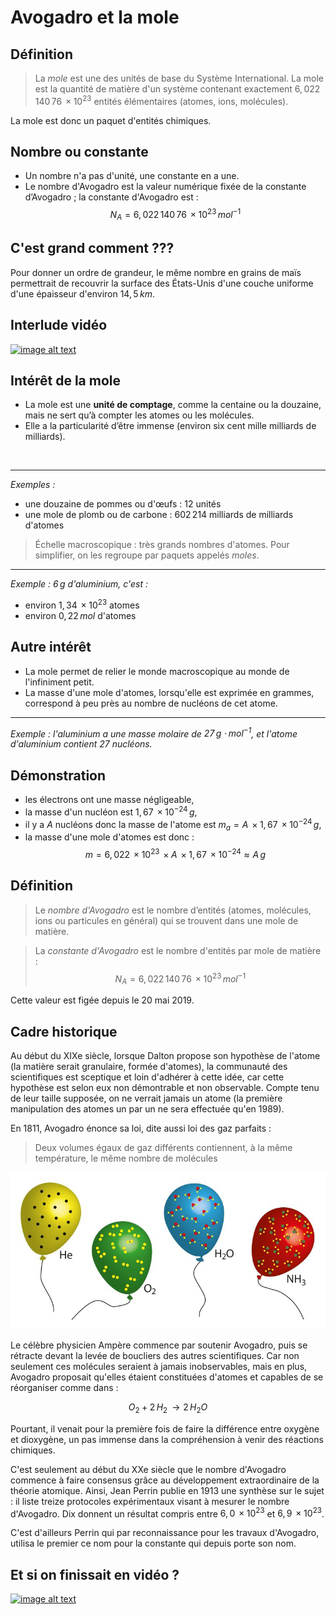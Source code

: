 <!-- .slide: data-background-image="./assets/avogadro.png" data-background-opacity=".5" data-background-size="contain" -->
# Avogadro et la mole 




## Définition 

> La *mole* est une des unités de base du Système International. La mole est la quantité de matière d'un système contenant exactement $6,022\,140\,76 \,\times 10^{23}$ entités élémentaires (atomes, ions, molécules).

La mole est donc un paquet d'entités chimiques.


## Nombre ou constante

- Un nombre n'a pas d'unité, une constante en a une. <!-- .element: class="fragment" data-fragment-index="1" -->
- Le nombre d'Avogadro est la valeur numérique fixée de la constante d’Avogadro ; la constante d'Avogadro est : $$N_A = 6,022\,140\,76 \,\times 10^{23}\,mol^{−1}$$  <!-- .element: class="fragment" data-fragment-index="2" -->


## C'est grand comment ???

Pour donner un ordre de grandeur, le même nombre en grains de maïs permettrait de recouvrir la surface des États-Unis d'une couche uniforme d'une épaisseur d'environ $14,5\,km$.



## Interlude vidéo

[![image alt text](https://img.youtube.com/vi/SxepZ2ejaio/0.jpg)](https://www.youtube.com/watch?v=SxepZ2ejaio&t=11s)



## Intérêt de la mole

* La mole est une **unité de comptage**, comme la centaine ou la douzaine, mais ne sert qu’à compter les atomes ou les molécules.
* Elle a la particularité d’être immense (environ six cent mille milliards de milliards).

<br/>

---

*Exemples :*
* une douzaine de pommes ou d'œufs : $12$ unités
* une mole de plomb ou de carbone :  $602\,214$ milliards de milliards d'atomes


> &Eacute;chelle macroscopique : très grands nombres d'atomes. Pour simplifier, on les regroupe par paquets appelés *moles*.

---

*Exemple : $6\,g$ d'aluminium, c'est :*
* environ $1,34\,\times 10^{23}$ atomes
* environ $0,22\,mol$ d'atomes


## Autre intérêt

* La mole permet de relier le monde macroscopique au monde de l'infiniment petit. 
* La masse d'une mole d'atomes, lorsqu'elle est exprimée en grammes, correspond à peu près au nombre de nucléons de cet atome.

---

*Exemple : l'aluminium a une masse molaire de $27\,g\cdot mol^{-1}$, et l'atome d'aluminium contient $27$ nucléons.*


## Démonstration

- les électrons ont une masse négligeable, <!-- .element: class="fragment" data-fragment-index="1" -->
- la masse d'un nucléon est $1,67\,\times 10^{-24}\,g$, <!-- .element: class="fragment" data-fragment-index="2" -->
- il y a $A$ nucléons donc la masse de l'atome est $m_a=A\,\times 1,67\,\times 10^{-24}\,g$, <!-- .element: class="fragment" data-fragment-index="3" -->
- la masse d'une mole d'atomes est donc :$$m=6,022\,\times 10^{23}\,\times A\,\times 1,67\,\times 10^{-24} \approx A\,g$$ <!-- .element: class="fragment" data-fragment-index="4" -->



## Définition

> Le *nombre d'Avogadro* est le nombre d’entités (atomes, molécules, ions ou particules en général) qui se trouvent dans une mole de matière.

>  La *constante d'Avogadro* est le nombre d'entités par mole de matière : $$N_A=6,022\,140\,76\, \times 10^{23}\,mol^{-1}$$

Cette valeur est figée depuis le 20 mai 2019.



## Cadre historique

Au début du XIXe siècle, lorsque Dalton propose son hypothèse de l'atome (la matière serait granulaire, formée d'atomes), la communauté des scientifiques 
est sceptique et loin d'adhérer à cette idée, car cette hypothèse est selon eux non démontrable et non observable. Compte tenu de leur taille supposée, on ne verrait jamais un atome (la première manipulation des atomes un par un ne sera effectuée qu'en 1989).


En 1811, Avogadro énonce sa loi, dite aussi loi des gaz parfaits : 

> Deux volumes égaux de gaz différents contiennent, à la même température, le même nombre de molécules

![image](./assets/ballons.jpg)


Le célèbre physicien Ampère commence par soutenir Avogadro, puis se rétracte devant la levée de boucliers des autres scientifiques. Car non seulement ces molécules 
seraient à jamais inobservables, mais en plus, Avogadro proposait qu'elles étaient constituées d'atomes et capables de se réorganiser comme dans :

$$O_2+2\,H_2 \,\longrightarrow 2\,H_2O$$

Pourtant, il venait pour la première fois de faire la différence entre oxygène et dioxygène, un pas immense dans la compréhension à venir des réactions chimiques.


C'est seulement au début du XXe siècle que le nombre d'Avogadro commence à faire consensus grâce au développement extraordinaire de la théorie atomique. 
Ainsi, Jean Perrin publie en 1913 une synthèse sur le sujet : il liste treize protocoles expérimentaux visant à mesurer le nombre d'Avogadro. Dix donnent 
un résultat compris entre $6,0 \,\times 10^{23}$ et $6,9 \,\times 10^{23}$.

C'est d'ailleurs Perrin qui par reconnaissance pour les travaux d'Avogadro, utilisa le premier ce nom pour la constante qui depuis porte son nom.



## Et si on finissait en vidéo ?

[![image alt text](https://img.youtube.com/vi/lrUELnJKnDk/0.jpg)](https://www.youtube.com/embed/lrUELnJKnDk?si=F8abhdkXCbPJ-83B)

